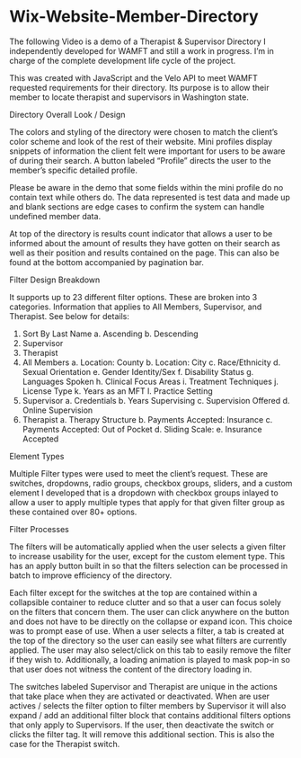 # Wix-Website-Member-Directory
The following Video is a demo of a Therapist &amp; Supervisor Directory I independently developed for WAMFT and still a work in progress. I’m in charge of the complete development life cycle of the project. 

This was created with JavaScript and the Velo API to meet WAMFT requested requirements for their directory. Its purpose is to allow their member to locate therapist and supervisors in Washington state. 

  Directory Overall Look / Design
  
The colors and styling of the directory were chosen to match the client’s color scheme and look of the rest of their website. 
Mini profiles display snippets of information the client felt were important for users to be aware of during their search. A button labeled “Profile” directs the user to the member’s specific detailed profile. 

Please be aware in the demo that some fields within the mini profile do no contain text while others do. The data represented is test data and made up and blank sections are edge cases to confirm the system can handle undefined member data. 

At top of the directory is results count indicator that allows a user to be informed about the amount of results they have gotten on their search as well as their position and results contained on the page. This can also be found at the bottom accompanied by pagination bar. 

  Filter Design Breakdown

It supports up to 23 different filter options. These are broken into 3 categories. Information that applies to All Members, Supervisor, and Therapist. See below for details: 

1.	Sort By Last Name
  a.	Ascending 
  b.	Descending
  2.	Supervisor
3.	Therapist 
4.	All Members
  a.	Location: County
  b.	Location: City
  c.	Race/Ethnicity
  d.	Sexual Orientation
  e.	Gender Identity/Sex
  f.	Disability Status
  g.	Languages Spoken
  h.	Clinical Focus Areas
  i.	Treatment Techniques
  j.	License Type
  k.	Years as an MFT
  l.	Practice Setting
5.	Supervisor
  a.	Credentials
  b.	Years Supervising
  c.	Supervision Offered
  d.	Online Supervision
6.	Therapist
  a.	Therapy Structure
  b.	Payments Accepted: Insurance
  c.	Payments Accepted: Out of Pocket
  d.	Sliding Scale:
  e.	Insurance Accepted

Element Types

Multiple Filter types were used to meet the client’s request. These are switches, dropdowns, radio groups, checkbox groups, sliders, and a custom element I developed that is a dropdown with checkbox groups inlayed to allow a user to apply multiple types that apply for that given filter group as these contained over 80+ options. 

Filter Processes

The filters will be automatically applied when the user selects a given filter to increase usability for the user, except for the custom element type. This has an apply button built in so that the filters selection can be processed in batch to improve efficiency of the directory. 

Each filter except for the switches at the top are contained within a collapsible container to reduce clutter and so that a user can focus solely on the filters that concern them. The user can click anywhere on the button and does not have to be directly on the collapse or expand icon. This choice was to prompt ease of use.
When a user selects a filter, a tab is created at the top of the directory so the user can easily see what filters are currently applied. The user may also select/click on this tab to easily remove the filter if they wish to.  Additionally, a loading animation is played to mask pop-in so that user does not witness the content of the directory loading in. 

The switches labeled Supervisor and Therapist are unique in the actions that take place when they are activated or deactivated. When are user actives / selects the filter option to filter members by Supervisor it will also expand / add an additional filter block that contains additional filters options that only apply to Supervisors. If the user, then deactivate the switch or clicks the filter tag. It will remove this additional section. This is also the case for the Therapist switch. 
